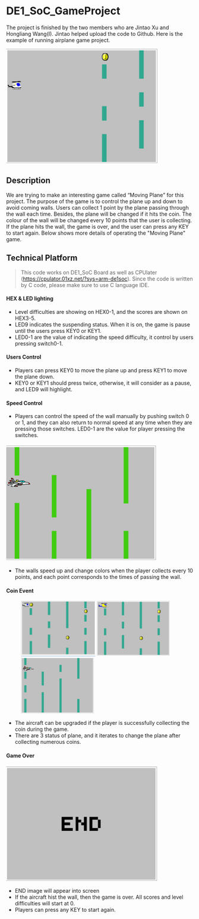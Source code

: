 # DE1_SoC_GameProject
The project is finished by the two members who are Jintao Xu and Hongliang Wang(I). Jintao helped upload the code to Github. Here is the example of running airplane game project. 

<img src="./img/1.PNG" />

## Description
We are trying to make an interesting game called “Moving Plane” for this project. The purpose of the game is to control the plane up and down to avoid coming walls. Users can collect 1 point by the plane passing through the wall each time. Besides, the plane will be changed if it hits the coin. The colour of the wall will be changed every 10 points that the user is collecting. If the plane hits the wall, the game is over, and the user can press any KEY to start again. Below shows more details of operating the "Moving Plane" game.



## Technical  Platform

> This code works on DE1_SoC Board as well as CPUlater (https://cpulator.01xz.net/?sys=arm-de1soc). Since the code is written by C code, please make sure to use C language IDE.




#### HEX & LED lighting
* Level difficulties are showing on HEX0-1, and the scores are shown on HEX3-5. 
* LED9 indicates the suspending status. When it is on, the game is pause until the users press KEY0 or KEY1.
* LED0-1 are the value of indicating the speed difficulty, it control by users pressing switch0-1. 

#### Users Control
* Players can press KEY0 to move the plane up and press KEY1 to move the plane down. 
* KEY0 or KEY1 should press twice, otherwise, it will consider as a pause, and LED9 will highlight.

#### Speed Control

* Players can control the speed of the wall manually by pushing switch 0 
or 1, and they can also return to normal speed at any time when they 
are pressing those switches. LED0-1 are the value for player pressing the switches. 

<img src="./img/5.PNG" />

* The walls speed up and change colors when the player collects every 
10 points, and each point corresponds to the times of passing the 
wall. 

#### Coin Event

<figure class="third">
    <img src="./img/2.PNG" width="200" height="150"> </img>
    <img src="./img/3.PNG" width="200" height="150"> </img>
    <img src="./img/6.PNG" width="200" height="150"> </img>
</figure>




* The aircraft can be upgraded if the player is successfully collecting the 
  coin during the game. 
*  There are 3 status of plane, and it iterates to change the plane after collecting numerous coins.

#### Game Over

<img src="./img/4.PNG"/>

* END image will appear into screen  
* If the aircraft hist the wall, then the game is over. All scores and level difficulties will start at 0.
* Players can press any KEY to start again.


